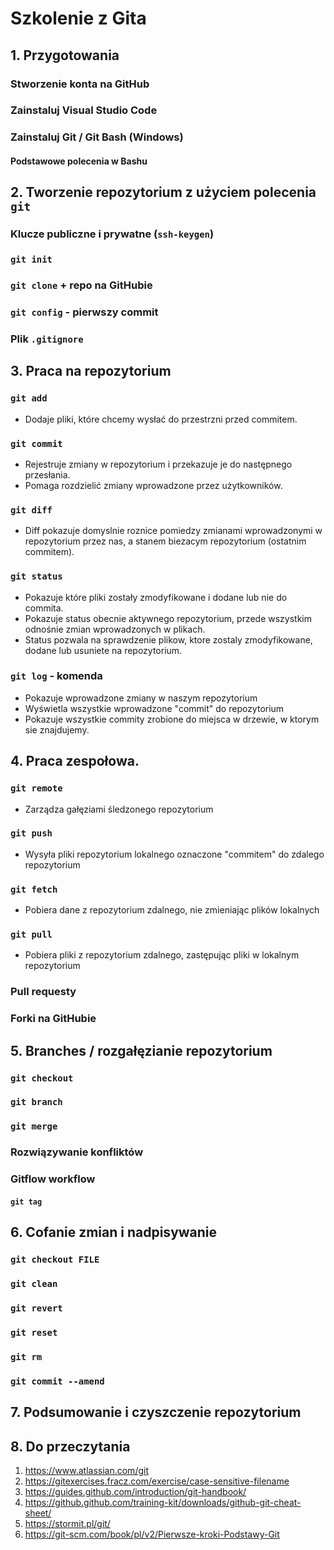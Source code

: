 # Szkolenie z Gita

## 1. Przygotowania

### Stworzenie konta na GitHub

### Zainstaluj Visual Studio Code

### Zainstaluj Git / Git Bash (Windows)

#### Podstawowe polecenia w Bashu

## 2. Tworzenie repozytorium z użyciem polecenia `git`

### Klucze publiczne i prywatne (`ssh-keygen`)

### `git init`

### `git clone` + repo na GitHubie

### `git config` - pierwszy commit

### Plik `.gitignore`

## 3. Praca na repozytorium

### `git add` 

- Dodaje pliki, które chcemy wysłać do przestrzni przed commitem.

### `git commit`

- Rejestruje zmiany w repozytorium i przekazuje je do następnego przesłania.
- Pomaga rozdzielić zmiany wprowadzone przez użytkowników.

### `git diff`

- Diff pokazuje domyslnie roznice pomiedzy zmianami wprowadzonymi w repozytorium przez nas, a stanem biezacym repozytorium (ostatnim commitem).


### `git status` 

- Pokazuje które pliki zostały zmodyfikowane i dodane lub nie do commita.
- Pokazuje status obecnie aktywnego repozytorium, przede wszystkim odnośnie zmian wprowadzonych w plikach.
- Status pozwala na sprawdzenie plikow, ktore zostaly
zmodyfikowane, dodane lub usuniete na repozytorium.

### `git log` - komenda

- Pokazuje wprowadzone zmiany w naszym repozytorium
- Wyświetla wszystkie wprowadzone "commit" do repozytorium
- Pokazuje wszystkie commity zrobione do miejsca w drzewie, w ktorym sie
znajdujemy.

## 4. Praca zespołowa.

### `git remote` 

- Zarządza gałęziami śledzonego repozytorium

### `git push` 

- Wysyła pliki repozytorium lokalnego oznaczone "commitem" do zdalego repozytorium

### `git fetch`

- Pobiera dane z repozytorium zdalnego, nie zmieniając plików lokalnych

### `git pull`

- Pobiera pliki z repozytorium zdalnego, zastępując pliki w lokalnym repozytorium

### Pull requesty

### Forki na GitHubie

## 5. Branches / rozgałęzianie repozytorium

### `git checkout`

### `git branch`

### `git merge`

### Rozwiązywanie konfliktów

### Gitflow workflow

#### `git tag`

## 6. Cofanie zmian i nadpisywanie

### `git checkout FILE`

### `git clean`

### `git revert`

### `git reset`

### `git rm`

### `git commit --amend`

## 7. Podsumowanie i czyszczenie repozytorium

## 8. Do przeczytania

1. https://www.atlassian.com/git
2. https://gitexercises.fracz.com/exercise/case-sensitive-filename
3. https://guides.github.com/introduction/git-handbook/
4. https://github.github.com/training-kit/downloads/github-git-cheat-sheet/
5. https://stormit.pl/git/
6. https://git-scm.com/book/pl/v2/Pierwsze-kroki-Podstawy-Git
